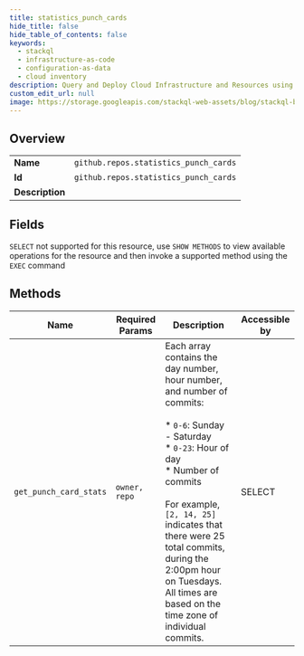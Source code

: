```yaml
---
title: statistics_punch_cards
hide_title: false
hide_table_of_contents: false
keywords:
  - stackql
  - infrastructure-as-code
  - configuration-as-data
  - cloud inventory
description: Query and Deploy Cloud Infrastructure and Resources using SQL
custom_edit_url: null
image: https://storage.googleapis.com/stackql-web-assets/blog/stackql-blog-post-featured-image.png
---
```

  
    

## Overview
<table><tbody>
<tr><td><b>Name</b></td><td><code>github.repos.statistics_punch_cards</code></td></tr>
<tr><td><b>Id</b></td><td><code>github.repos.statistics_punch_cards</code></td></tr>
<tr><td><b>Description</b></td><td></td></tr>
</tbody></table>

## Fields
`SELECT` not supported for this resource, use `SHOW METHODS` to view available operations for the resource and then invoke a supported method using the `EXEC` command  
## Methods
| Name | Required Params | Description | Accessible by |
| ---- | --------------- | ----------- | ------------- |
| `get_punch_card_stats` | `owner, repo` | Each array contains the day number, hour number, and number of commits:<br /><br />*   `0-6`: Sunday - Saturday<br />*   `0-23`: Hour of day<br />*   Number of commits<br /><br />For example, `[2, 14, 25]` indicates that there were 25 total commits, during the 2:00pm hour on Tuesdays. All times are based on the time zone of individual commits. | SELECT |

